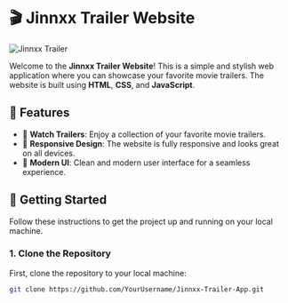 # 🎬 Jinnxx Trailer Website

![Jinnxx Trailer](/Screenshot (69))

Welcome to the **Jinnxx Trailer Website**! This is a simple and stylish web application where you can showcase your favorite movie trailers. The website is built using **HTML**, **CSS**, and **JavaScript**.

## 🌟 Features

- 🎥 **Watch Trailers**: Enjoy a collection of your favorite movie trailers.
- 📱 **Responsive Design**: The website is fully responsive and looks great on all devices.
- 🎨 **Modern UI**: Clean and modern user interface for a seamless experience.

## 🚀 Getting Started

Follow these instructions to get the project up and running on your local machine.

### 1. Clone the Repository

First, clone the repository to your local machine:

```bash
git clone https://github.com/YourUsername/Jinnxx-Trailer-App.git
